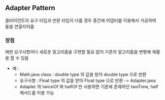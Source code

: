 ## Adapter Pattern

클라이언트의 요구 타입과 반환 타입이 다를 경우
중간에 어댑터를 이용해서 가공하여 둘을 연결지어줌

### 장점
매번 요구사항마다 새로운 알고리즘을 구현할 필요 없이
기존의 알고리즘을 변형해 재활용 할 수 있음


* 예 : 
  - Math.java class : double type 의 값을 받아 double type 으로 반환
  - 요구사항 : Float type 의 값을 받아 Float type 으로 반환
        -> Adapter.java
  - Adapter 의 twiceOf 와 halfOf 만 사용하면 기존에 존재하던
    twoTime, half 메서드를 이용 가능